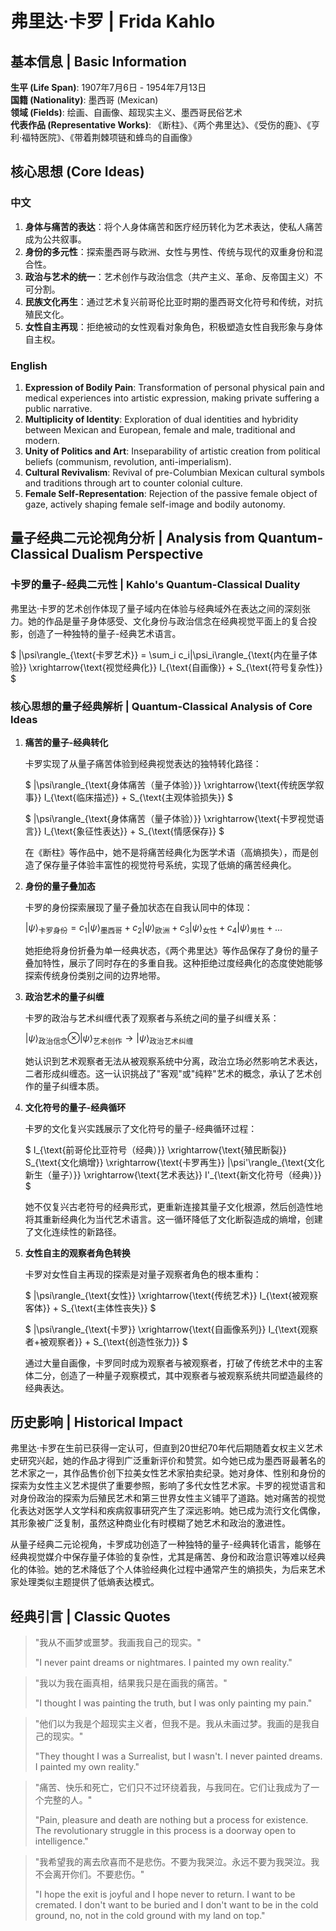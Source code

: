 # 弗里达·卡罗 | Frida Kahlo

## 基本信息 | Basic Information

**生平 (Life Span)**: 1907年7月6日 - 1954年7月13日  
**国籍 (Nationality)**: 墨西哥 (Mexican)  
**领域 (Fields)**: 绘画、自画像、超现实主义、墨西哥民俗艺术  
**代表作品 (Representative Works)**: 《断柱》、《两个弗里达》、《受伤的鹿》、《亨利·福特医院》、《带着荆棘项链和蜂鸟的自画像》

## 核心思想 (Core Ideas)

### 中文
1. **身体与痛苦的表达**：将个人身体痛苦和医疗经历转化为艺术表达，使私人痛苦成为公共叙事。
2. **身份的多元性**：探索墨西哥与欧洲、女性与男性、传统与现代的双重身份和混合性。
3. **政治与艺术的统一**：艺术创作与政治信念（共产主义、革命、反帝国主义）不可分割。
4. **民族文化再生**：通过艺术复兴前哥伦比亚时期的墨西哥文化符号和传统，对抗殖民文化。
5. **女性自主再现**：拒绝被动的女性观看对象角色，积极塑造女性自我形象与身体自主权。

### English
1. **Expression of Bodily Pain**: Transformation of personal physical pain and medical experiences into artistic expression, making private suffering a public narrative.
2. **Multiplicity of Identity**: Exploration of dual identities and hybridity between Mexican and European, female and male, traditional and modern.
3. **Unity of Politics and Art**: Inseparability of artistic creation from political beliefs (communism, revolution, anti-imperialism).
4. **Cultural Revivalism**: Revival of pre-Columbian Mexican cultural symbols and traditions through art to counter colonial culture.
5. **Female Self-Representation**: Rejection of the passive female object of gaze, actively shaping female self-image and bodily autonomy.

## 量子经典二元论视角分析 | Analysis from Quantum-Classical Dualism Perspective

### 卡罗的量子-经典二元性 | Kahlo's Quantum-Classical Duality

弗里达·卡罗的艺术创作体现了量子域内在体验与经典域外在表达之间的深刻张力。她的作品是量子身体感受、文化身份与政治信念在经典视觉平面上的复合投影，创造了一种独特的量子-经典艺术语言。

$`
|\psi\rangle_{\text{卡罗艺术}} = \sum_i c_i|\psi_i\rangle_{\text{内在量子体验}} \xrightarrow{\text{视觉经典化}} I_{\text{自画像}} + S_{\text{符号复杂性}}
`$

### 核心思想的量子经典解析 | Quantum-Classical Analysis of Core Ideas

1. **痛苦的量子-经典转化**

   卡罗实现了从量子痛苦体验到经典视觉表达的独特转化路径：

   $`
   |\psi\rangle_{\text{身体痛苦（量子体验）}} \xrightarrow{\text{传统医学叙事}} I_{\text{临床描述}} + S_{\text{主观体验损失}}
   `$

   $`
   |\psi\rangle_{\text{身体痛苦（量子体验）}} \xrightarrow{\text{卡罗视觉语言}} I_{\text{象征性表达}} + S_{\text{情感保存}}
   `$

   在《断柱》等作品中，她不是将痛苦经典化为医学术语（高熵损失），而是创造了保存量子体验丰富性的视觉符号系统，实现了低熵的痛苦经典化。

2. **身份的量子叠加态**

   卡罗的身份探索展现了量子叠加状态在自我认同中的体现：

   $`
   |\psi\rangle_{\text{卡罗身份}} = c_1|\psi\rangle_{\text{墨西哥}} + c_2|\psi\rangle_{\text{欧洲}} + c_3|\psi\rangle_{\text{女性}} + c_4|\psi\rangle_{\text{男性}} + ...
   `$

   她拒绝将身份折叠为单一经典状态，《两个弗里达》等作品保存了身份的量子叠加特性，展示了同时存在的多重自我。这种拒绝过度经典化的态度使她能够探索传统身份类别之间的边界地带。

3. **政治艺术的量子纠缠**

   卡罗的政治与艺术纠缠代表了观察者与系统之间的量子纠缠关系：

   $`
   |\psi\rangle_{\text{政治信念}} \otimes |\psi\rangle_{\text{艺术创作}} \rightarrow |\psi\rangle_{\text{政治艺术纠缠}}
   `$

   她认识到艺术观察者无法从被观察系统中分离，政治立场必然影响艺术表达，二者形成纠缠态。这一认识挑战了"客观"或"纯粹"艺术的概念，承认了艺术创作的量子纠缠本质。

4. **文化符号的量子-经典循环**

   卡罗的文化复兴实践展示了文化符号的量子-经典循环过程：

   $`
   I_{\text{前哥伦比亚符号（经典）}} \xrightarrow{\text{殖民断裂}} S_{\text{文化熵增}} \xrightarrow{\text{卡罗再生}} |\psi'\rangle_{\text{文化新生（量子）}} \xrightarrow{\text{艺术表达}} I'_{\text{新文化符号（经典）}}
   `$

   她不仅复兴古老符号的经典形式，更重新连接其量子文化根源，然后创造性地将其重新经典化为当代艺术语言。这一循环降低了文化断裂造成的熵增，创建了文化连续性的新路径。

5. **女性自主的观察者角色转换**

   卡罗对女性自主再现的探索是对量子观察者角色的根本重构：

   $`
   |\psi\rangle_{\text{女性}} \xrightarrow{\text{传统艺术}} I_{\text{被观察客体}} + S_{\text{主体性丧失}}
   `$

   $`
   |\psi\rangle_{\text{卡罗}} \xrightarrow{\text{自画像系列}} I_{\text{观察者+被观察者}} + S_{\text{创造性张力}}
   `$

   通过大量自画像，卡罗同时成为观察者与被观察者，打破了传统艺术中的主客体二分，创造了一种量子观察模式，其中观察者与被观察系统共同塑造最终的经典表达。

## 历史影响 | Historical Impact

弗里达·卡罗在生前已获得一定认可，但直到20世纪70年代后期随着女权主义艺术史研究兴起，她的作品才得到广泛重新评价和赞赏。如今她已成为墨西哥最著名的艺术家之一，其作品售价创下拉美女性艺术家拍卖纪录。她对身体、性别和身份的探索为女性主义艺术提供了重要参照，影响了多代女性艺术家。卡罗的视觉语言和对身份政治的探索为后殖民艺术和第三世界女性主义铺平了道路。她对痛苦的视觉化表达对医学人文学科和疾病叙事研究产生了深远影响。她已成为流行文化偶像，其形象被广泛复制，虽然这种商业化有时模糊了她艺术和政治的激进性。

从量子经典二元论视角，卡罗成功创造了一种独特的量子-经典转化语言，能够在经典视觉媒介中保存量子体验的复杂性，尤其是痛苦、身份和政治意识等难以经典化的体验。她的艺术降低了个人体验经典化过程中通常产生的熵损失，为后来艺术家处理类似主题提供了低熵表达模式。

## 经典引言 | Classic Quotes

> "我从不画梦或噩梦。我画我自己的现实。"
> 
> "I never paint dreams or nightmares. I painted my own reality."

> "我以为我在画真相，结果我只是在画我的痛苦。"
> 
> "I thought I was painting the truth, but I was only painting my pain."

> "他们以为我是个超现实主义者，但我不是。我从未画过梦。我画的是我自己的现实。"
> 
> "They thought I was a Surrealist, but I wasn't. I never painted dreams. I painted my own reality."

> "痛苦、快乐和死亡，它们只不过环绕着我，与我同在。它们让我成为了一个完整的人。"
> 
> "Pain, pleasure and death are nothing but a process for existence. The revolutionary struggle in this process is a doorway open to intelligence."

> "我希望我的离去欣喜而不是悲伤。不要为我哭泣。永远不要为我哭泣。我不会离开你们。不要悲伤。"
> 
> "I hope the exit is joyful and I hope never to return. I want to be cremated. I don't want to be buried and I don't want to be in the cold ground, no, not in the cold ground with my land on top." 